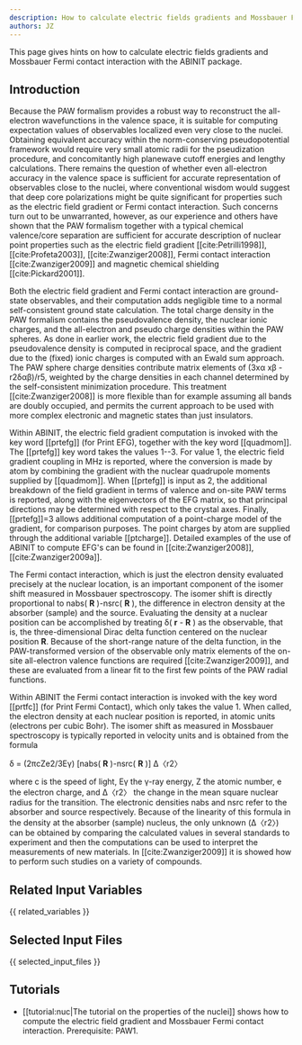 ```yaml
---
description: How to calculate electric fields gradients and Mossbauer Fermi contact interaction
authors: JZ
---
```

<!--- This is the source file for this topics. Can be edited. -->

This page gives hints on how to calculate electric fields gradients 
and Mossbauer Fermi contact interaction with the ABINIT package.

## Introduction

Because the PAW formalism provides a robust way to reconstruct the all-electron 
wavefunctions in the valence space, it is suitable for computing
expectation values of observables localized even very close to the nuclei.
Obtaining equivalent accuracy within the norm-conserving pseudopotential
framework would require very small atomic radii for the pseudization
procedure, and concomitantly high planewave cutoff energies and lengthy
calculations. There remains the question of whether even all-electron accuracy
in the valence space is sufficient for accurate representation of observables
close to the nuclei, where conventional wisdom would suggest that deep core
polarizations might be quite significant for properties such as the electric
field gradient or Fermi contact interaction. Such concerns turn out to be
unwarranted, however, as our experience and others have shown that the PAW
formalism together with a typical chemical valence/core separation are
sufficient for accurate description of nuclear point properties such as the
electric field gradient [[cite:Petrilli1998]], [[cite:Profeta2003]],
[[cite:Zwanziger2008]], Fermi contact interaction [[cite:Zwanziger2009]] and
magnetic chemical shielding [[cite:Pickard2001]].

Both the electric field gradient and Fermi contact interaction are ground-
state observables, and their computation adds negligible time to a normal
self-consistent ground state calculation. The total charge density in the PAW
formalism contains the pseudovalence density, the nuclear ionic charges, and
the all-electron and pseudo charge densities within the PAW spheres. As done
in earlier work, the electric field gradient due to the pseudovalence density
is computed in reciprocal space, and the gradient due to the (fixed) ionic
charges is computed with an Ewald sum approach. The PAW sphere charge
densities contribute matrix elements of (3xα xβ -r2δαβ)/r5, weighted by the
charge densities in each channel determined by the self-consistent
minimization procedure. This treatment [[cite:Zwanziger2008]] is more flexible
than for example assuming all bands are doubly occupied, and permits the
current approach to be used with more complex electronic and magnetic states
than just insulators.

Within ABINIT, the electric field gradient computation is invoked with the key
word [[prtefg]] (for Print EFG), together with the key word [[quadmom]]. The
[[prtefg]] key word takes the values 1--3. For value 1, the electric field
gradient coupling in MHz is reported, where the conversion is made by atom by
combining the gradient with the nuclear quadrupole moments supplied by
[[quadmom]]. When [[prtefg]] is input as 2, the additional breakdown of the
field gradient in terms of valence and on-site PAW terms is reported, along
with the eigenvectors of the EFG matrix, so that principal directions may be
determined with respect to the crystal axes. Finally, [[prtefg]]=3 allows
additional computation of a point-charge model of the gradient, for comparison
purposes. The point charges by atom are supplied through the additional
variable [[ptcharge]]. Detailed examples of the use of ABINIT to compute EFG's
can be found in [[cite:Zwanziger2008]], [[cite:Zwanziger2009a]].

The Fermi contact interaction, which is just the electron density evaluated
precisely at the nuclear location, is an important component of the isomer
shift measured in Mossbauer spectroscopy. The isomer shift is directly
proportional to nabs( **R** )-nsrc( **R** ), the difference in electron
density at the absorber (sample) and the source. Evaluating the density at a
nuclear position can be accomplished by treating δ( **r** - **R** ) as the
observable, that is, the three-dimensional Dirac delta function centered on
the nuclear position **R**. Because of the short-range nature of the delta
function, in the PAW-transformed version of the observable only matrix
elements of the on-site all-electron valence functions are required
[[cite:Zwanziger2009]], and these are evaluated from a linear fit to the first
few points of the PAW radial functions.

Within ABINIT the Fermi contact interaction is invoked with the key word
[[prtfc]] (for Print Fermi Contact), which only takes the value 1. When
called, the electron density at each nuclear position is reported, in atomic
units (electrons per cubic Bohr). The isomer shift as measured in Mossbauer
spectroscopy is typically reported in velocity units and is obtained from the
formula

δ = (2πcZe2/3Eγ) [nabs( **R** )-nsrc( **R** )] Δ〈r2〉

where c is the speed of light, Eγ the γ-ray energy, Z the atomic number, e the
electron charge, and Δ〈r2〉 the change in the mean square nuclear radius for
the transition. The electronic densities nabs and nsrc refer to the absorber
and source respectively. Because of the linearity of this formula in the
density at the absorber (sample) nucleus, the only unknown (Δ〈r2〉) can be
obtained by comparing the calculated values in several standards to experiment
and then the computations can be used to interpret the measurements of new
materials. In [[cite:Zwanziger2009]] it is showed how to perform such studies
on a variety of compounds.



## Related Input Variables

{{ related_variables }}

## Selected Input Files

{{ selected_input_files }}

## Tutorials

* [[tutorial:nuc|The tutorial on the properties of the nuclei]] shows how to compute the electric field gradient and Mossbauer Fermi contact interaction. Prerequisite: PAW1.

